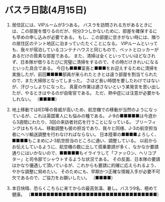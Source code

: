 # バスラ日誌(4月15日)

1. 居住区には、VIPルームが3つある。
   バスラを訪問される方があるときには、この部屋を借りるのだが、何分3つしかないために、部屋を確保するにも早めの申し込みが必要である。
   もし、この部屋に空きがない時には、隣りの居住区のテント地区に泊まっていたたくことになる。
   VIPルームといっても、我々が宿泊しているコンテナハウスと同じもので、ベットとロッカーがあるだけの質素な部屋である。
   また、清掃は全くといっていいほどなされず、日本隊が借りるたびに完璧に清掃をするので、その時だけきれいになるといった具合である。
   今日も■■■室長と■■■をお迎えするために清掃を実施したが、前回■■■■部員が来られたときとは違う部屋を割当てられたので、また大掃除となってしまった。
   さほど長い時間を要したわけではないが、汗びっしよりになった。
   真夏の作業は適さないという某発言を思い出したが、やるときはやるのが自衛官である。
   ただ、熱中症には注意が必要かもしれない。
   （■■■■）

2. 地上移動ではIED等の脅威が高いため、航空機での移動が当然のようになっているが、これは英国軍人にも悩みの種である。
   J-9の■■■■■は今週から3週間にわたり、3回の来訪者対応を行うことになっている。
   ブリーフィングはもちろん、移動調整も彼の担当であり、我々と同様、J-3の航空担当者にヘリ輸送調整を行わなければならない。
   日本陸軍の■■■■よろしく、■■■■もこまめにJ-3航空担当のところに通い、調整している。
   以前からお伝えしているように、航空機の数に比して搭乗要請が多く、なかなか要請通りにはいかないので、■■■■■もイライラして「ファッ○ン、ヘリコプター」と司令部でシャウトするような状況である。
   その反面、日本隊の要請はかなり優遇して頂いているが、これからも要請に的確に応えられるよう、やかな調整に努めたい。
   そのためにも、早期かつ正確な情報入手が必要不可欠であるので、ご協力をお願いしたい。
   （■■■■）

3. 本日快晴、恐らくこちらに来てからの最高気温、暑し。バスラ9名、極めて健康。
   （■■■■■■■■■■■■■■■■■■■■■■■■■■■■■■■■）
